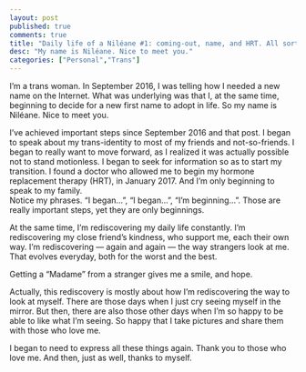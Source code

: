 ```yaml
---
layout: post
published: true
comments: true
title: "Daily life of a Niléane #1: coming-out, name, and HRT. All sorts of beginnings."
desc: "My name is Niléane. Nice to meet you."
categories: ["Personal","Trans"]
---
```

I’m a trans woman. In September 2016, I was telling how I needed a new name on the Internet. What was underlying was that I, at the same time, beginning to decide for a new first name to adopt in life. So my name is Niléane. Nice to meet you.

I’ve achieved important steps since September 2016 and that post. I began to speak about my trans-identity to most of my friends and not-so-friends. I began to really want to move forward, as I realized it was actually possible not to stand motionless. I began to seek for information so as to start my transition. I found a doctor who allowed me to begin my hormone replacement therapy (HRT), in January 2017. And I’m only beginning to speak to my family.  
Notice my phrases. “I began…”, “I began…”, “I’m beginning…”. Those are really important steps, yet they are only beginnings.

At the same time, I’m rediscovering my daily life constantly. I’m rediscovering my close friend’s kindness, who support me, each their own way. I’m rediscovering — again and again — the way strangers look at me. That evolves everyday, both for the worst and the best.

Getting a “Madame” from a stranger gives me a smile, and hope.

Actually, this rediscovery is mostly about how I’m rediscovering the way to look at myself. There are those days when I just cry seeing myself in the mirror. But then, there are also those other days when I’m so happy to be able to like what I’m seeing. So happy that I take pictures and share them with those who love me.

I began to need to express all these things again. Thank you to those who love me. And then, just as well, thanks to myself.
